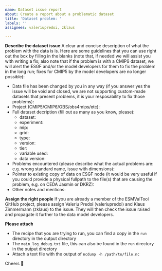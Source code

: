 ```yaml
---
name: Dataset issue report
about: Create a report about a problematic dataset
title: 'Dataset problem: '
labels: ''
assignees: valeriupredoi, zklaus

---
```


**Describe the dataset issue**
A clear and concise description of what the problem with the data is is. Here are some guidelines that you can use
right out the box by filling in the blanks (note that, if needed we will assist you with writing a fix; also note that
if the problem is with a CMIP6 dataset, we will alert the ESGF and/or the model developers for them to fix the problem
in the long run; fixes for CMIP5 by the model developers are no longer possible):

- Data file has been changed by you in any way (if you answer yes the issue will be void and closed, we are not
supporting custom-made datasets that present problems, it is your resposability to fix those problems):
- Project (CMIP5/CMIP6/OBS/obs4mips/etc):
- Full dataset decription (fill out as many as you know, please):
  - dataset:
  - experiment:
  - mip:
  - grid:
  - type:
  - version:
  - tier:
  - variable used:
  - data version:
- Problems encountered (please describe what the actual problems are: e.g. wrong standard name, issue with dimensions):
- Pointer to existing copy of data on ESGF node (it would be very useful if you could provide a physical
fullpath to the file(s) that are causing the problem, e.g. on CEDA Jasmin or DKRZ):
- Other notes and mentions:

**Assign the right people**
If you are already a member of the ESMValTool GitHub project, please assign Valeriu Predoi (valeriupredoi) and
Klaus Zimmermann (zklaus) to the issue. They will then check the issue raised and propagate it further to the
data model developers.

**Please attach**
  - The recipe that you are trying to run, you can find a copy in the `run` directory in the output directory
  - The `main_log_debug.txt` file, this can also be found in the `run` directory in the output directory
  - Attach a text file with the output of `ncdump -h /path/to/file.nc`

Cheers :beer:
